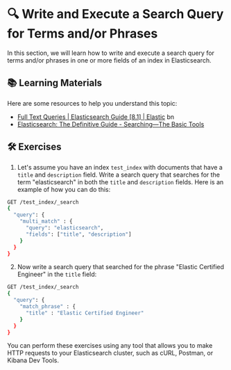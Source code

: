 # 🔍 Write and Execute a Search Query for Terms and/or Phrases

In this section, we will learn how to write and execute a search query for terms and/or phrases in one or more fields of an index in Elasticsearch.

## 📚 Learning Materials

Here are some resources to help you understand this topic:

- [Full Text Queries | Elasticsearch Guide [8.1] | Elastic](https://www.elastic.co/guide/en/elasticsearch/reference/current/full-text-queries.html) bn                
- [Elasticsearch: The Definitive Guide - Searching—The Basic Tools](https://www.elastic.co/guide/en/elasticsearch/guide/current/search-in-depth.html)

## 🛠️ Exercises

1. Let's assume you have an index `test_index` with documents that have a `title` and `description` field. Write a search query that searches for the term "elasticsearch" in both the `title` and `description` fields. Here is an example of how you can do this:

```bash
GET /test_index/_search
{
  "query": {
    "multi_match" : {
      "query": "elasticsearch",
      "fields": ["title", "description"]
    }
  }
}
```

2. Now write a search query that searched for the phrase "Elastic Certified Engineer" in the `title` field:

```bash
GET /test_index/_search
{
  "query": {
    "match_phrase" : {
      "title" : "Elastic Certified Engineer"
    }
  }
}

```

You can perform these exercises using any tool that allows you to make HTTP requests to your Elasticsearch cluster, such as cURL, Postman, or Kibana Dev Tools.

